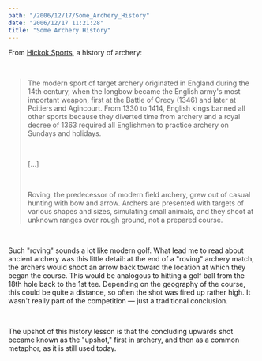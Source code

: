```yaml
---
path: "/2006/12/17/Some_Archery_History" 
date: "2006/12/17 11:21:28" 
title: "Some Archery History" 
---
```

<p>From <a href="http://www.hickoksports.com/history/archery.shtml">Hickok Sports</a>, a history of archery:</p><br><blockquote><p>The modern sport of target archery originated in England during the 14th century, when the longbow became the English army's most important weapon, first at the Battle of Crecy (1346) and later at Poitiers and Agincourt. From 1330 to 1414, English kings banned all other sports because they diverted time from archery and a royal decree of 1363 required all Englishmen to practice archery on Sundays and holidays.</p><br><p>[...]</p><br><p>Roving, the predecessor of modern field archery, grew out of casual hunting with bow and arrow. Archers are presented with targets of various shapes and sizes, simulating small animals, and they shoot at unknown ranges over rough ground, not a prepared course.</p></blockquote><br><p>Such "roving" sounds a lot like modern golf. What lead me to read about ancient archery was this little detail: at the end of a "roving" archery match, the archers would shoot an arrow back toward the location at which they began the course. This would be analogous to hitting a golf ball from the 18th hole back to the 1st tee. Depending on the geography of the course, this could be quite a distance, so often the shot was fired up rather high. It wasn't really part of the competition &#8212; just a traditional conclusion.</p><br><p>The upshot of this history lesson is that the concluding upwards shot became known as the "upshot," first in archery, and then as a common metaphor, as it is still used today.</p>